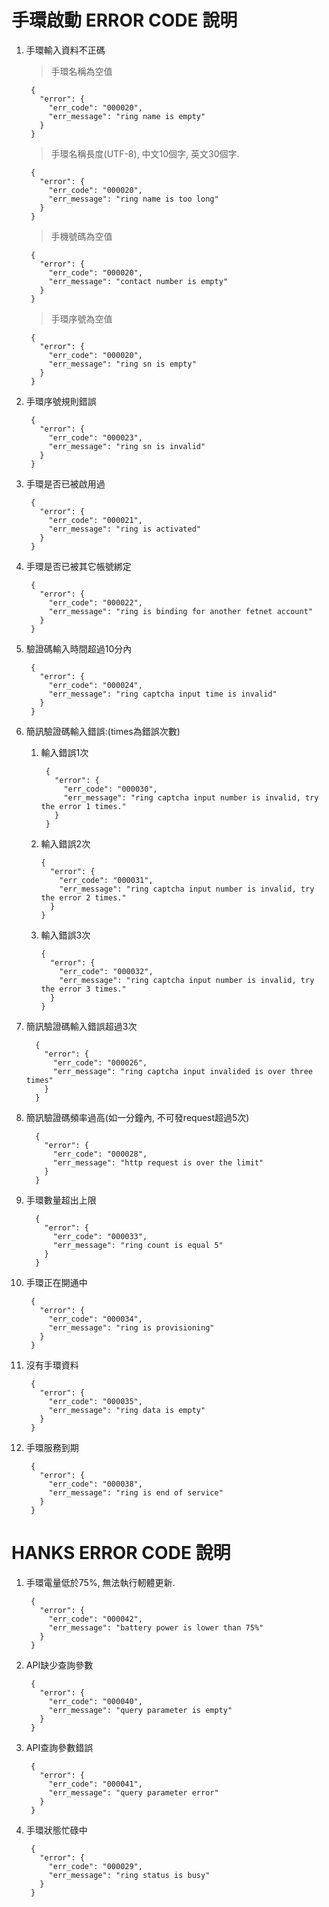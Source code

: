 手環啟動 ERROR CODE 說明
==

1. 手環輸入資料不正碼

    > 手環名稱為空值

        {
          "error": {
            "err_code": "000020",
            "err_message": "ring name is empty"
          }
        }

    > 手環名稱長度(UTF-8), 中文10個字, 英文30個字. 

        {
          "error": {
            "err_code": "000020",
            "err_message": "ring name is too long"
          }
        }
        
    > 手機號碼為空值

        {
          "error": {
            "err_code": "000020",
            "err_message": "contact number is empty"
          }
        }
        
    > 手環序號為空值

        {
          "error": {
            "err_code": "000020",
            "err_message": "ring sn is empty"
          }
        }
    
2. 手環序號規則錯誤

        {
          "error": {
            "err_code": "000023",
            "err_message": "ring sn is invalid"
          }
        }

3. 手環是否已被啟用過

        {
          "error": {
            "err_code": "000021",
            "err_message": "ring is activated"
          }
        }

4. 手環是否已被其它帳號綁定

        {
          "error": {
            "err_code": "000022",
            "err_message": "ring is binding for another fetnet account"
          }
        }

5. 驗證碼輸入時間超過10分內

        {
          "error": {
            "err_code": "000024",
            "err_message": "ring captcha input time is invalid"
          }
        }
        
6. 簡訊驗證碼輸入錯誤:(times為錯誤次數)
         
    1. 輸入錯誤1次
    
            {
              "error": {
                "err_code": "000030",
                "err_message": "ring captcha input number is invalid, try the error 1 times."
              }
            }
    
    2.  輸入錯誤2次
    
            {
              "error": {
                "err_code": "000031",
                "err_message": "ring captcha input number is invalid, try the error 2 times."
              }
            }
    
    
    3.  輸入錯誤3次
    
            {
              "error": {
                "err_code": "000032",
                "err_message": "ring captcha input number is invalid, try the error 3 times."
              }
            }
    

7. 簡訊驗證碼輸入錯誤超過3次

         {
           "error": {
             "err_code": "000026",
             "err_message": "ring captcha input invalided is over three times"
           }
         }



8. 簡訊驗證碼頻率過高(如一分鐘內, 不可發request超過5次)


         {
           "error": {
             "err_code": "000028",
             "err_message": "http request is over the limit"
           }
         }
         
9. 手環數量超出上限

         {
           "error": {
             "err_code": "000033",
             "err_message": "ring count is equal 5"
           }
         }

10. 手環正在開通中


         {
           "error": {
             "err_code": "000034",
             "err_message": "ring is provisioning"
           }
         }
         
11. 沒有手環資料
         
         {
           "error": {
             "err_code": "000035",
             "err_message": "ring data is empty"
           }
         }

12. 手環服務到期

         {
           "error": {
             "err_code": "000038",
             "err_message": "ring is end of service"
           }
         }
         
HANKS ERROR CODE 說明
==

1. 手環電量低於75%, 無法執行軔體更新.

        {
          "error": {
            "err_code": "000042",
            "err_message": "battery power is lower than 75%"
          }
        }
        
        
2. API缺少查詢參數

        {
          "error": {
            "err_code": "000040",
            "err_message": "query parameter is empty"
          }
        }
        
        
3. API查詢參數錯誤

        {
          "error": {
            "err_code": "000041",
            "err_message": "query parameter error"
          }
        }
        
4. 手環狀態忙碌中

        {
          "error": {
            "err_code": "000029",
            "err_message": "ring status is busy"
          }
        }



